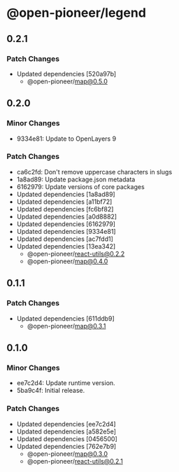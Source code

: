 # @open-pioneer/legend

## 0.2.1

### Patch Changes

-   Updated dependencies [520a97b]
    -   @open-pioneer/map@0.5.0

## 0.2.0

### Minor Changes

-   9334e81: Update to OpenLayers 9

### Patch Changes

-   ca6c2fd: Don't remove uppercase characters in slugs
-   1a8ad89: Update package.json metadata
-   6162979: Update versions of core packages
-   Updated dependencies [1a8ad89]
-   Updated dependencies [a11bf72]
-   Updated dependencies [fc6bf82]
-   Updated dependencies [a0d8882]
-   Updated dependencies [6162979]
-   Updated dependencies [9334e81]
-   Updated dependencies [ac7fdd1]
-   Updated dependencies [13ea342]
    -   @open-pioneer/react-utils@0.2.2
    -   @open-pioneer/map@0.4.0

## 0.1.1

### Patch Changes

-   Updated dependencies [611ddb9]
    -   @open-pioneer/map@0.3.1

## 0.1.0

### Minor Changes

-   ee7c2d4: Update runtime version.
-   5ba9c4f: Initial release.

### Patch Changes

-   Updated dependencies [ee7c2d4]
-   Updated dependencies [a582e5e]
-   Updated dependencies [0456500]
-   Updated dependencies [762e7b9]
    -   @open-pioneer/map@0.3.0
    -   @open-pioneer/react-utils@0.2.1
